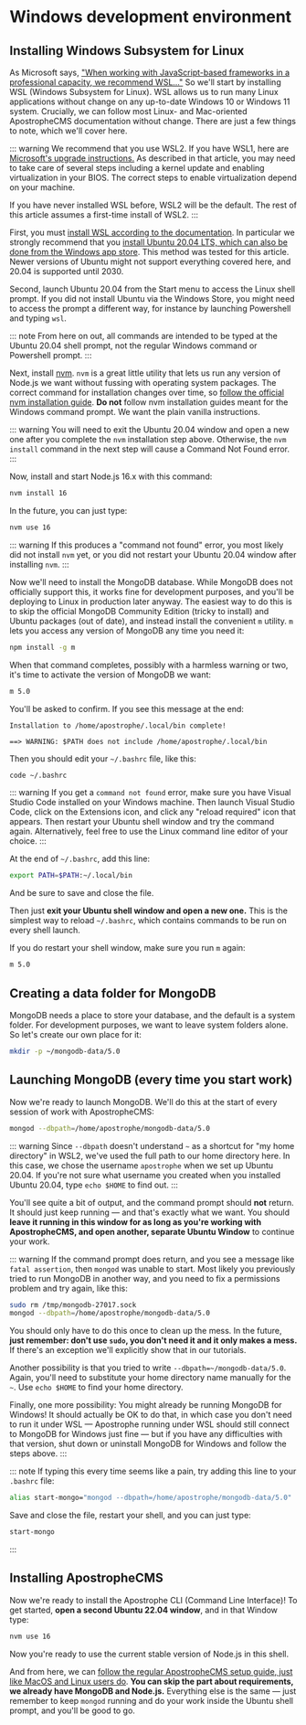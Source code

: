 # Windows development environment

## Installing Windows Subsystem for Linux

As Microsoft says, ["When working with JavaScript-based frameworks in a professional capacity, we recommend WSL..."](https://docs.microsoft.com/en-us/windows/dev-environment/javascript/windows-or-wsl#install-on-windows-subsystem-for-linux) So we'll start by installing WSL (Windows Subsystem for Linux). WSL allows us to run many Linux applications without change on any up-to-date Windows 10 or Windows 11 system. Crucially, we can follow most Linux- and Mac-oriented ApostropheCMS documentation without change. There are just a few things to note, which we'll cover here.

::: warning
We recommend that you use WSL2. If you have WSL1, here are [Microsoft's upgrade instructions.](https://docs.microsoft.com/en-us/windows/wsl/install#upgrade-version-from-wsl-1-to-wsl-2) As described in that article, you may need to take care of several steps including a kernel update and enabling virtualization in your BIOS. The correct steps to enable virtualization depend on your machine.

If you have never installed WSL before, WSL2 will be the default. The rest of this article assumes a first-time install of WSL2.
:::

First, you must [install WSL according to the documentation](https://docs.microsoft.com/en-us/windows/wsl/install). In particular we strongly recommend that you [install Ubuntu 20.04 LTS, which can also be done from the Windows app store](https://apps.microsoft.com/store/detail/ubuntu-2004/9N6SVWS3RX71?hl=en-us&gl=US). This method was tested for this article. Newer versions of Ubuntu might not support everything covered here, and 20.04 is supported until 2030.

Second, launch Ubuntu 20.04 from the Start menu to access the Linux shell prompt. If you did not install Ubuntu via the Windows Store, you might need to access the prompt a different way, for instance by launching Powershell and typing `wsl`.

::: note
From here on out, all commands are intended to be typed at the Ubuntu 20.04 shell prompt, not the regular Windows command or Powershell prompt.
:::

Next, install [nvm](https://github.com/nvm-sh/nvm). `nvm` is a great little utility that lets us run any version of Node.js we want without fussing with operating system packages. The correct command for installation changes over time, so [follow the official nvm installation guide](https://github.com/nvm-sh/nvm#installing-and-updating). **Do not** follow nvm installation guides meant for the Windows command prompt. We want the plain vanilla instructions.

::: warning
You will need to exit the Ubuntu 20.04 window and open a new one after you complete the `nvm` installation step above. Otherwise, the `nvm install` command in the next step will cause a Command Not Found error.
:::

Now, install and start Node.js 16.x with this command:

```bash
nvm install 16
```

In the future, you can just type:

```bash
nvm use 16
```

::: warning
If this produces a "command not found" error, you most likely did not install `nvm` yet, or you did not restart your Ubuntu 20.04 window after installing `nvm`.
:::

Now we'll need to install the MongoDB database. While MongoDB does not officially support this, it works fine for development purposes, and you'll be deploying to Linux in production later anyway. The easiest way to do this is to skip the official MongoDB Community Edition (tricky to install) and Ubuntu packages (out of date), and instead install the convenient `m` utility. `m` lets you access any version of MongoDB any time you need it:

```bash
npm install -g m
```

When that command completes, possibly with a harmless warning or two, it's time to activate the version of MongoDB we want:

```bash
m 5.0
```

You'll be asked to confirm. If you see this message at the end:

```
Installation to /home/apostrophe/.local/bin complete!

==> WARNING: $PATH does not include /home/apostrophe/.local/bin
```

Then you should edit your `~/.bashrc` file, like this:

```bash
code ~/.bashrc
```

::: warning
If you get a `command not found` error, make sure you have Visual Studio Code installed on your Windows machine. Then launch Visual Studio Code, click on the Extensions icon, and click any "reload required" icon that appears. Then restart your Ubuntu shell window and try the command again. Alternatively, feel free to use the Linux command line editor of your choice.
:::

At the end of `~/.bashrc`, add this line:

```bash
export PATH=$PATH:~/.local/bin
```

And be sure to save and close the file.

Then just **exit your Ubuntu shell window and open a new one.** This is the simplest way to reload `~/.bashrc`, which contains commands to be run on every shell launch.

If you do restart your shell window, make sure you run `m` again:

```bash
m 5.0
```

## Creating a data folder for MongoDB

MongoDB needs a place to store your database, and the default is a system folder. For development purposes, we want to leave system folders alone. So let's create our own place for it:

```bash
mkdir -p ~/mongodb-data/5.0
```

## Launching MongoDB (every time you start work)

Now we're ready to launch MongoDB. We'll do this at the start of every session of work with ApostropheCMS:

```bash
mongod --dbpath=/home/apostrophe/mongodb-data/5.0
```

::: warning
Since `--dbpath` doesn't understand `~` as a shortcut for "my home directory" in WSL2, we've used the full path to our home directory here. In this case, we chose the username `apostrophe` when we set up Ubuntu 20.04. If you're not sure what username you created when you installed Ubuntu 20.04, type `echo $HOME` to find out.
:::

You'll see quite a bit of output, and the command prompt should **not** return. It should just keep running — and that's exactly what we want. You should **leave it running in this window for as long as you're working with ApostropheCMS, and open another, separate Ubuntu Window** to continue your work.

::: warning
If the command prompt does return, and you see a message like `fatal assertion`, then `mongod` was unable to start. Most likely you previously tried to run MongoDB in another way, and you need to fix a permissions problem and try again, like this:

```bash
sudo rm /tmp/mongodb-27017.sock
mongod --dbpath=/home/apostrophe/mongodb-data/5.0
```

You should only have to do this once to clean up the mess. In the future, **just remember: don't use `sudo`, you don't need it and it only makes a mess.** If there's an exception we'll explicitly show that in our tutorials.

Another possibility is that you tried to write `--dbpath=~/mongodb-data/5.0`. Again, you'll need to substitute your home directory name manually for the `~`. Use `echo $HOME` to find your home directory.

Finally, one more possibility: You might already be running MongoDB for Windows! It should actually be OK to do that, in which case you don't need to run it under WSL — Apostrophe running under WSL should still connect to MongoDB for Windows just fine — but if you have any difficulties with that version, shut down or uninstall MongoDB for Windows and follow the steps above.
:::

::: note
If typing this every time seems like a pain, try adding this line to your `.bashrc` file:

```bash
alias start-mongo="mongod --dbpath=/home/apostrophe/mongodb-data/5.0"
```

Save and close the file, restart your shell, and you can just type:

```bash
start-mongo
```
:::

## Installing ApostropheCMS

Now we're ready to install the Apostrophe CLI (Command Line Interface)! To get started, **open a second Ubuntu 22.04 window**, and in that Window type:

```bash
nvm use 16
```

Now you're ready to use the current stable version of Node.js in this shell.

And from here, we can [follow the regular ApostropheCMS setup guide, just like MacOS and Linux users do](https://v3.docs.apostrophecms.org/guide/setting-up.html). **You can skip the part about requirements, we already have MongoDB and Node.js.** Everything else is the same — just remember to keep `mongod` running and do your work inside the Ubuntu shell prompt, and you'll be good to go.
